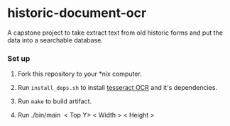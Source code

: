 # historic-document-ocr

A capstone project to take extract text from old historic forms and put the data into a searchable database.

### Set up

1. Fork this repository to your *nix computer.

2. Run `install_deps.sh` to install [tesseract OCR](https://github.com/tesseract-ocr/tesseract) and it's dependencies.

3. Run `make` to build artifact.

4. Run ./bin/main <Image> <Top X> < Top Y> < Width > < Height > 
